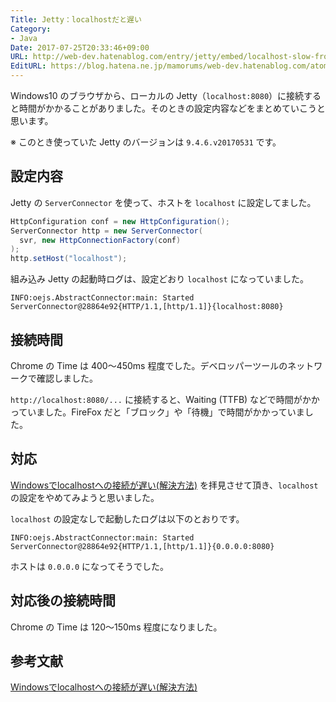 ```yaml
---
Title: Jetty：localhostだと遅い
Category:
- Java
Date: 2017-07-25T20:33:46+09:00
URL: http://web-dev.hatenablog.com/entry/jetty/embed/localhost-slow-from-win
EditURL: https://blog.hatena.ne.jp/mamorums/web-dev.hatenablog.com/atom/entry/8599973812282682438
---
```


Windows10 のブラウザから、ローカルの Jetty（`localhost:8080`）に接続すると時間がかかることがありました。そのときの設定内容などをまとめていこうと思います。

※ このとき使っていた Jetty のバージョンは `9.4.6.v20170531` です。


## 設定内容
Jetty の `ServerConnector` を使って、ホストを `localhost` に設定してました。

```java
HttpConfiguration conf = new HttpConfiguration();
ServerConnector http = new ServerConnector(
  svr, new HttpConnectionFactory(conf)
);
http.setHost("localhost");
```

組み込み Jetty の起動時ログは、設定どおり `localhost` になっていました。

```
INFO:oejs.AbstractConnector:main: Started ServerConnector@28864e92{HTTP/1.1,[http/1.1]}{localhost:8080}
```

## 接続時間
Chrome の Time は 400～450ms 程度でした。デベロッパーツールのネットワークで確認しました。

`http://localhost:8080/...` に接続すると、Waiting (TTFB) などで時間がかかっていました。FireFox だと「ブロック」や「待機」で時間がかかっていました。


## 対応
[Windowsでlocalhostへの接続が遅い(解決方法)](https://ah-2.com/2012/01/28/win_localhost_slow.html) を拝見させて頂き、`localhost` の設定をやめてみようと思いました。

`localhost` の設定なしで起動したログは以下のとおりです。

```
INFO:oejs.AbstractConnector:main: Started ServerConnector@28864e92{HTTP/1.1,[http/1.1]}{0.0.0.0:8080}
```

ホストは `0.0.0.0` になってそうでした。


## 対応後の接続時間
Chrome の Time は 120～150ms 程度になりました。


## 参考文献
[Windowsでlocalhostへの接続が遅い(解決方法)](https://ah-2.com/2012/01/28/win_localhost_slow.html)

